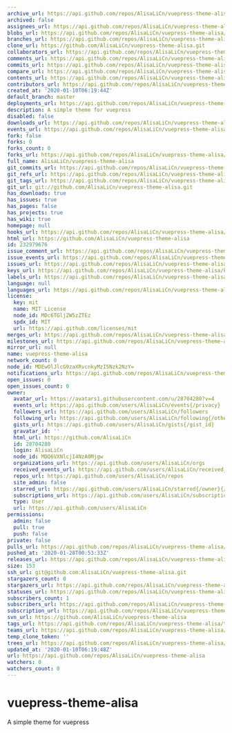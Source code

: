 ```yaml
---
archive_url: https://api.github.com/repos/AlisaLiCn/vuepress-theme-alisa/{archive_format}{/ref}
archived: false
assignees_url: https://api.github.com/repos/AlisaLiCn/vuepress-theme-alisa/assignees{/user}
blobs_url: https://api.github.com/repos/AlisaLiCn/vuepress-theme-alisa/git/blobs{/sha}
branches_url: https://api.github.com/repos/AlisaLiCn/vuepress-theme-alisa/branches{/branch}
clone_url: https://github.com/AlisaLiCn/vuepress-theme-alisa.git
collaborators_url: https://api.github.com/repos/AlisaLiCn/vuepress-theme-alisa/collaborators{/collaborator}
comments_url: https://api.github.com/repos/AlisaLiCn/vuepress-theme-alisa/comments{/number}
commits_url: https://api.github.com/repos/AlisaLiCn/vuepress-theme-alisa/commits{/sha}
compare_url: https://api.github.com/repos/AlisaLiCn/vuepress-theme-alisa/compare/{base}...{head}
contents_url: https://api.github.com/repos/AlisaLiCn/vuepress-theme-alisa/contents/{+path}
contributors_url: https://api.github.com/repos/AlisaLiCn/vuepress-theme-alisa/contributors
created_at: '2020-01-10T06:19:44Z'
default_branch: master
deployments_url: https://api.github.com/repos/AlisaLiCn/vuepress-theme-alisa/deployments
description: A simple theme for vuepress
disabled: false
downloads_url: https://api.github.com/repos/AlisaLiCn/vuepress-theme-alisa/downloads
events_url: https://api.github.com/repos/AlisaLiCn/vuepress-theme-alisa/events
fork: false
forks: 0
forks_count: 0
forks_url: https://api.github.com/repos/AlisaLiCn/vuepress-theme-alisa/forks
full_name: AlisaLiCn/vuepress-theme-alisa
git_commits_url: https://api.github.com/repos/AlisaLiCn/vuepress-theme-alisa/git/commits{/sha}
git_refs_url: https://api.github.com/repos/AlisaLiCn/vuepress-theme-alisa/git/refs{/sha}
git_tags_url: https://api.github.com/repos/AlisaLiCn/vuepress-theme-alisa/git/tags{/sha}
git_url: git://github.com/AlisaLiCn/vuepress-theme-alisa.git
has_downloads: true
has_issues: true
has_pages: false
has_projects: true
has_wiki: true
homepage: null
hooks_url: https://api.github.com/repos/AlisaLiCn/vuepress-theme-alisa/hooks
html_url: https://github.com/AlisaLiCn/vuepress-theme-alisa
id: 232979676
issue_comment_url: https://api.github.com/repos/AlisaLiCn/vuepress-theme-alisa/issues/comments{/number}
issue_events_url: https://api.github.com/repos/AlisaLiCn/vuepress-theme-alisa/issues/events{/number}
issues_url: https://api.github.com/repos/AlisaLiCn/vuepress-theme-alisa/issues{/number}
keys_url: https://api.github.com/repos/AlisaLiCn/vuepress-theme-alisa/keys{/key_id}
labels_url: https://api.github.com/repos/AlisaLiCn/vuepress-theme-alisa/labels{/name}
language: null
languages_url: https://api.github.com/repos/AlisaLiCn/vuepress-theme-alisa/languages
license:
  key: mit
  name: MIT License
  node_id: MDc6TGljZW5zZTEz
  spdx_id: MIT
  url: https://api.github.com/licenses/mit
merges_url: https://api.github.com/repos/AlisaLiCn/vuepress-theme-alisa/merges
milestones_url: https://api.github.com/repos/AlisaLiCn/vuepress-theme-alisa/milestones{/number}
mirror_url: null
name: vuepress-theme-alisa
network_count: 0
node_id: MDEwOlJlcG9zaXRvcnkyMzI5Nzk2NzY=
notifications_url: https://api.github.com/repos/AlisaLiCn/vuepress-theme-alisa/notifications{?since,all,participating}
open_issues: 0
open_issues_count: 0
owner:
  avatar_url: https://avatars1.githubusercontent.com/u/28704280?v=4
  events_url: https://api.github.com/users/AlisaLiCn/events{/privacy}
  followers_url: https://api.github.com/users/AlisaLiCn/followers
  following_url: https://api.github.com/users/AlisaLiCn/following{/other_user}
  gists_url: https://api.github.com/users/AlisaLiCn/gists{/gist_id}
  gravatar_id: ''
  html_url: https://github.com/AlisaLiCn
  id: 28704280
  login: AlisaLiCn
  node_id: MDQ6VXNlcjI4NzA0Mjgw
  organizations_url: https://api.github.com/users/AlisaLiCn/orgs
  received_events_url: https://api.github.com/users/AlisaLiCn/received_events
  repos_url: https://api.github.com/users/AlisaLiCn/repos
  site_admin: false
  starred_url: https://api.github.com/users/AlisaLiCn/starred{/owner}{/repo}
  subscriptions_url: https://api.github.com/users/AlisaLiCn/subscriptions
  type: User
  url: https://api.github.com/users/AlisaLiCn
permissions:
  admin: false
  pull: true
  push: false
private: false
pulls_url: https://api.github.com/repos/AlisaLiCn/vuepress-theme-alisa/pulls{/number}
pushed_at: '2020-01-28T00:53:33Z'
releases_url: https://api.github.com/repos/AlisaLiCn/vuepress-theme-alisa/releases{/id}
size: 153
ssh_url: git@github.com:AlisaLiCn/vuepress-theme-alisa.git
stargazers_count: 0
stargazers_url: https://api.github.com/repos/AlisaLiCn/vuepress-theme-alisa/stargazers
statuses_url: https://api.github.com/repos/AlisaLiCn/vuepress-theme-alisa/statuses/{sha}
subscribers_count: 1
subscribers_url: https://api.github.com/repos/AlisaLiCn/vuepress-theme-alisa/subscribers
subscription_url: https://api.github.com/repos/AlisaLiCn/vuepress-theme-alisa/subscription
svn_url: https://github.com/AlisaLiCn/vuepress-theme-alisa
tags_url: https://api.github.com/repos/AlisaLiCn/vuepress-theme-alisa/tags
teams_url: https://api.github.com/repos/AlisaLiCn/vuepress-theme-alisa/teams
temp_clone_token: ''
trees_url: https://api.github.com/repos/AlisaLiCn/vuepress-theme-alisa/git/trees{/sha}
updated_at: '2020-01-10T06:19:48Z'
url: https://api.github.com/repos/AlisaLiCn/vuepress-theme-alisa
watchers: 0
watchers_count: 0
---
```


# vuepress-theme-alisa
A simple theme for vuepress

